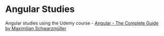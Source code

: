 # Angular Studies

Angular studies using the Udemy course - [Angular - The Complete Guide by Maximilian Schwarzmüller](https://www.udemy.com/course/the-complete-guide-to-angular-2/)

